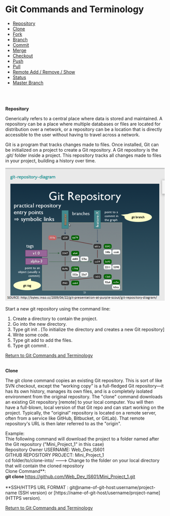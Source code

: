 # Git Commands and Terminology <a name="top">

*	<a href="#repository">Repository </a>
* <a href="#clone">Clone</a> 
*	<a href="#clone">Fork </a> 
*	 <a href="#clone">Branch</a> 
*	 <a href="#clone">Commit</a> 
*	 <a href="#clone">Merge</a> 
*	 <a href="#clone">Checkout</a> 
*	 <a href="#clone">Push</a> 
*	<a href="#clone">Pull </a> 
*	 <a href="#clone">Remote Add / Remove / Show </a> 
*	 <a href="#clone">Status</a> 
*	<a href="#clone">Master Branch </a> 


</br>
</br>
</br>


<a name="repository">
<b>Repository</b>

Generically refers to a central place where data is stored and maintained. A repository can be a place where multiple databases or files are located for distribution over a network, or a repository can be a location that is directly accessible to the user without having to travel across a network. 

Git is a program that tracks changes made to files. Once installed, Git can be initialized on a project to create a Git
repository. A Git repository is the .git/ folder inside a project. This repository tracks all changes made to files in your
project, building a history over time.

![](git_repos_image_source.png)


Start a new git repository using the command line:
1.	Create a directory to contain the project.
2.	Go into the new directory.
3.	Type git init .  [To initialize the directory and creates a new Git repository]
4.	Write some code.
5.	Type git add to add the files.
6.	Type git commit .

</a>

<a href="#top">Return to  Git Commands and Terminology</a>
<br>
<br>

<a name="clone"> 
<b>Clone</b>

The git clone command copies an existing Git repository. This is sort of like SVN checkout, except the “working copy” is a full-fledged Git repository—it has its own history, manages its own files, and is a completely isolated environment from the original repository. 
The "clone" command downloads an existing Git repository [remote] to your local computer.
You will then have a full-blown, local version of that Git repo and can start working on the project.
Typically, the "original" repository is located on a remote server, often from a service like GitHub, Bitbucket, or GitLab). That remote repository's URL is then later referred to as the "origin".

Example: <br>
Thie following command will download the project to a folder named after the Git repository ("Mini_Project_1" in this case) <br>
Repository Owner USERNAME: Web_Dev_IS601   <br>
GITHUB REPOSITORY PROJECT: Mini_Project_1 <br>
cd folder/to/clone-into/        ---> Change to the folder on your local directory that will contain the cloned repository <br>
Clone Command**: <br>
<b>git clone </b> https://github.com/Web_Dev_IS601/Mini_Project_1.git   <br><br>
**SSH/HTTPS URL FORMAT :   git@name-of-git-host:username/project-name (SSH version) or [https://name-of-git-host/username/project-name] (HTTPS version).


</a>
<a href="#top">Return to  Git Commands and Terminology</a>
